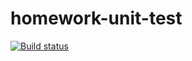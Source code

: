 # homework-unit-test
[![Build status](https://ci.appveyor.com/api/projects/status/hmo25v1yl6sbp2a4?svg=true)](https://ci.appveyor.com/project/bombik815/test-mocks)